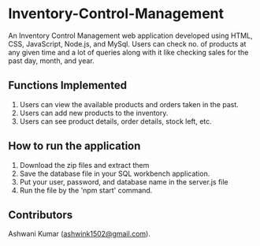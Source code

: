 # Inventory-Control-Management

An Inventory Control Management web application developed using HTML, CSS, JavaScript, Node.js, and MySql. Users can check no. of products at any given time and a lot of queries along with it like checking sales for the past day, month, and year.

## Functions Implemented
1. Users can view the available products and orders taken in the past.
2. Users can add new products to the inventory.
3. Users can see product details, order details, stock left, etc.

## How to  run the application
1. Download the zip files and extract them
2. Save the database file in your SQL workbench application.
3. Put your user, password, and database name in the server.js file
4. Run the file by the 'npm start' command.

## Contributors
Ashwani Kumar (ashwink1502@gmail.com).
